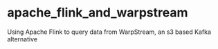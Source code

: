 # apache_flink_and_warpstream
Using Apache Flink to query data from WarpStream, an s3 based Kafka alternative
